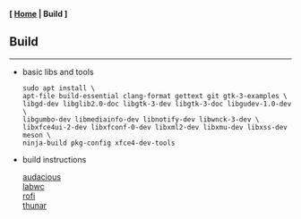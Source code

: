 <link href="../style.css" rel="stylesheet"></link>

**[ [Home](../index.html) | Build ]**

## Build

---

* basic libs and tools

    ```
    sudo apt install \
    apt-file build-essential clang-format gettext git gtk-3-examples \
    libgd-dev libglib2.0-doc libgtk-3-dev libgtk-3-doc libgudev-1.0-dev \
    libgumbo-dev libmediainfo-dev libnotify-dev libwnck-3-dev \
    libxfce4ui-2-dev libxfconf-0-dev libxml2-dev libxmu-dev libxss-dev meson \
    ninja-build pkg-config xfce4-dev-tools
    ```

* build instructions

    [audacious](build-audacious.html)  
    [labwc](build-labwc.html)  
    [rofi](build-rofi.html)  
    [thunar](build-thunar.html)  

<br/>

